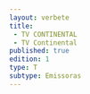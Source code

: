 ```yaml
---
layout: verbete
title:
 - TV CONTINENTAL
 - TV Continental
published: true
edition: 1  
type: T
subtype: Emissoras
---
```


